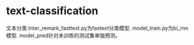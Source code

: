 # text-classification
文本分类
Inter_remark_fasttext.py为fastext分类模型.
model_train.py为bi_rnn模型. model_pred针对未训练的测试集单独预测。

